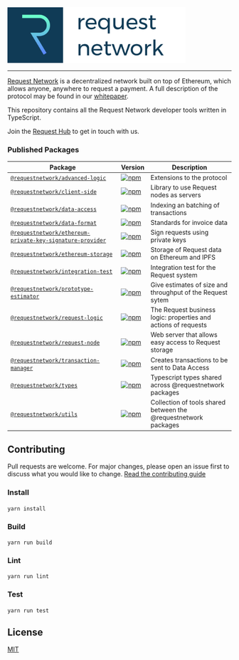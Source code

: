 <img src="https://github.com/RequestNetwork/Request/raw/master/Hubs/Marketing%20and%20design/logo-horizontal.png" width="400px" >

---

[Request Network][website-url] is a decentralized network built on top of Ethereum, which allows anyone, anywhere to request a payment. A full description of the protocol may be found in our [whitepaper][whitepaper-url].

This repository contains all the Request Network developer tools written in TypeScript.

Join the [Request Hub][requesthub-slack-url] to get in touch with us.

[website-url]: https://request.network
[whitepaper-url]: https://request.network/assets/pdf/request_whitepaper.pdf
[requesthub-slack-url]: https://request-slack.herokuapp.com/

### Published Packages

| Package                                                                                                        | Version                                                                                                                                                                                   | Description                                                     |
| -------------------------------------------------------------------------------------------------------------- | ----------------------------------------------------------------------------------------------------------------------------------------------------------------------------------------- | --------------------------------------------------------------- |
| [`@requestnetwork/advanced-logic`](/packages/advanced-logic)                                                   | [![npm](https://img.shields.io/npm/v/@requestnetwork/advanced-logic.svg)](https://www.npmjs.com/package/@requestnetwork/advanced-logic)                                                   | Extensions to the protocol                                      |
| [`@requestnetwork/client-side`](/packages/client-side)                                                         | [![npm](https://img.shields.io/npm/v/@requestnetwork/client-side.svg)](https://www.npmjs.com/package/@requestnetwork/client-side)                                                         | Library to use Request nodes as servers                         |
| [`@requestnetwork/data-access`](/packages/data-access)                                                         | [![npm](https://img.shields.io/npm/v/@requestnetwork/data-access.svg)](https://www.npmjs.com/package/@requestnetwork/data-access)                                                         | Indexing an batching of transactions                            |
| [`@requestnetwork/data-format`](/packages/data-format)                                                         | [![npm](https://img.shields.io/npm/v/@requestnetwork/data-format.svg)](https://www.npmjs.com/package/@requestnetwork/data-format)                                                         | Standards for invoice data                                      |
| [`@requestnetwork/ethereum-private-key-signature-provider`](/packages/ethereum-private-key-signature-provider) | [![npm](https://img.shields.io/npm/v/@requestnetwork/ethereum-private-key-signature-provider.svg)](https://www.npmjs.com/package/@requestnetwork/ethereum-private-key-signature-provider) | Sign requests using private keys                                |
| [`@requestnetwork/ethereum-storage`](/packages/ethereum-storage)                                               | [![npm](https://img.shields.io/npm/v/@requestnetwork/ethereum-storage.svg)](https://www.npmjs.com/package/@requestnetwork/ethereum-storage)                                               | Storage of Request data on Ethereum and IPFS                    |
| [`@requestnetwork/integration-test`](/packages/integration-test)                                               | [![npm](https://img.shields.io/npm/v/@requestnetwork/integration-test.svg)](https://www.npmjs.com/package/@requestnetwork/integration-test)                                               | Integration test for the Request system                         |
| [`@requestnetwork/prototype-estimator`](/packages/prototype-estimator)                                         | [![npm](https://img.shields.io/npm/v/@requestnetwork/prototype-estimator.svg)](https://www.npmjs.com/package/@requestnetwork/prototype-estimator)                                         | Give estimates of size and throughput of the Request sytem      |
| [`@requestnetwork/request-logic`](/packages/request-logic)                                                     | [![npm](https://img.shields.io/npm/v/@requestnetwork/request-logic.svg)](https://www.npmjs.com/package/@requestnetwork/request-logic)                                                     | The Request business logic: properties and actions of requests  |
| [`@requestnetwork/request-node`](/packages/request-node)                                                       | [![npm](https://img.shields.io/npm/v/@requestnetwork/request-node.svg)](https://www.npmjs.com/package/@requestnetwork/request-node)                                                       | Web server that allows easy access to Request storage           |
| [`@requestnetwork/transaction-manager`](/packages/transaction-manager)                                         | [![npm](https://img.shields.io/npm/v/@requestnetwork/transaction-manager.svg)](https://www.npmjs.com/package/@requestnetwork/transaction-manager)                                         | Creates transactions to be sent to Data Access                  |
| [`@requestnetwork/types`](/packages/types)                                                                     | [![npm](https://img.shields.io/npm/v/@requestnetwork/types.svg)](https://www.npmjs.com/package/@requestnetwork/types)                                                                     | Typescript types shared across @requestnetwork packages         |
| [`@requestnetwork/utils`](/packages/utils)                                                                     | [![npm](https://img.shields.io/npm/v/@requestnetwork/utils.svg)](https://www.npmjs.com/package/@requestnetwork/utils)                                                                     | Collection of tools shared between the @requestnetwork packages |

## Contributing

Pull requests are welcome. For major changes, please open an issue first to discuss what you would like to change.
[Read the contributing guide](https://github.com/RequestNetwork/requestNetwork/blob/master/CONTRIBUTING.md)

### Install

`yarn install`

### Build

`yarn run build`

### Lint

`yarn run lint`

### Test

`yarn run test`

## License

[MIT](https://github.com/RequestNetwork/requestNetwork/blob/master/LICENSE)
